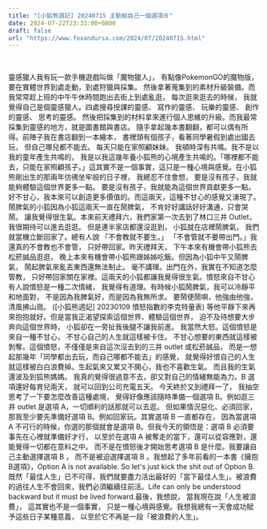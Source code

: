 ```yaml
---
title: "[小狐熊週記] 20240715 主動給自己一個選項Ｂ"
date: 2024-07-22T23:33:00+0800
draft: false
url: "https://www.foxandursa.com/2024/07/20240715.html"
---
```


 

靈感獵人我有玩一款手機遊戲叫做「魔物獵人」，
有點像PokemonGO的魔物版，
要在實體世界到處走動，到處狩獵與採集。
然後拿著蒐集到的素材升級裝備。而我常常趁上班的中午午休時間跑出去街上到處亂逛，
每次逛來逛去的時候，
我就覺得自己是個靈感獵人。四處搜尋授課的靈感、
寫作的靈感、
玩樂的靈感、
創作的靈感、
思考的靈感。
然後把採集到的材料拿來進行個人思維的升級。而我最常採集到靈感的地方，就是圖書館與書店。
隨手拿起幾本書翻翻，都可以偶有所得。前陣子我在書店翻到一本繪本，
書裡頭有個孩子，看著同學暑假到處出國去玩，
但自己哪兒都不能去。
每天只能在家照顧妹妹。
我頓時深有共鳴。我不是以我的童年產生共鳴的，
我是以我這幾年養小狐熊的心境產生共鳴的。「哪裡都不能去，只能在家照顧孩子。」這其實不是一個事實，這只是一種心境與感覺。在小狐熊剛出生的那兩年彷彿坐牢般的日子裡，
我總忍不住會想，
要是沒有孩子，我就能夠體驗這個世界更多一點。
要是沒有孩子，我就能為這個世界貢獻更多一點。
好不甘心，我本來可以創造更多價值的。而這兩天，這種不甘心的感覺又湧現了。鬧脾氣的小狐因為小狐這兩天一直在鬧脾氣，
不肯好好講話好好溝通，只會哭鬧。
讓我覺得很生氣。本來前天禮拜六，我們家第一次去到了林口三井 Outlet，
我很期待可以進去逛逛。
但是連半家店都還沒逛到，
小狐就在店裡鬧脾氣，
我們就當機立斷回家了。總有人說
「不會教就不要生。」
「不會管就不要帶出門。」我還真的不會教也不會管，
只好帶回家。昨天禮拜天，
下午本來有機會帶小狐熊去松菸誠品逛逛，
晚上本來有機會帶小狐熊跟姊姊吃飯。但因為小狐中午又鬧脾氣，
鬧起脾氣來亂丟東西還無法制止。
毫不講理。出門在外，我實在不知道怎麼管教，
只好帶回家關在家裡。這兩天的小狐都讓我覺得很生氣。憤怒來自不甘心有人說憤怒是一種二次情緒，
我覺得有道理。有時候小狐鬧脾氣，我可以冷靜平和地面對，
不是因為我脾氣好，而是因為我無所求。
要鬧便鬧唄，他強由他強，清風拂山崗。
([小狐熊週記] 20230109 憤怒指數的李克特量表)
等他平靜下來再來抱抱就好。但是當我正渴望探索這個世界、體驗這個世界，
迫不及待想要大步奔向這個世界時，
小狐卻在一旁扯我後腿不讓我前進。
我當然大怒。這個憤怒是來自一種不甘心，
不甘心自己的人生就這樣被卡住。
不甘心想要的東西就這樣被剝奪。這個憤怒，不僅僅是來自這次沒去到的三井 outlet 或松菸誠品，
而是一想起那幾年「同學都出去玩，而自己哪都不能去」的感覺，
就覺得好恨自己的人生就這樣被白白浪費掉。生起氣來又累又不開心，我也不喜歡生氣。
而且我的生氣還波及到狐熊媽媽。
我真的覺得很過意不去，卻又對自己的情緒無能為力。B 選項還好每育兒兩天，
就可以回到公司充電五天。
今天終於又到禮拜一了，
我抽空思考了一下要怎麼改善這種處境，
覺得好像應該隨時準備一個選項 B。例如逛三井 outlet 是選項 A，一切順利的話那就可以去逛。
但如果情況惡化、必須回家，
那我至少要先準備好選項 B。例如回家玩。其實選項 B 一直都存在，
因為當選項 A 不可行的時候，你選的那個就會是選項 B。但我今天的領悟是：選項 B 必須要事先在心裡就準備好才行，
以至於在選項 A 被奪走的當下，還可以從容應對，還能覺得一切都在意料之中。
而不是在憤怒後才開始思考選項 B 是什麼。我要讓自己主動選擇選項 B ，
而不是被迫選擇選項 B 。我想起了多年前看的一本書《擁抱B選項》，Option A is not available. So let's just kick the shit out of Option B.
既然「最佳人生」已不可得，我們就要盡力活出最好的「當下最佳人生」。被浪費的過往人生不會回來，我們必須繼續往前活。Life can only be understood backward but it must be lived forward.最後，我想說，
當我現在說「人生被浪費」，
這其實也不是一個事實，
只是一種心境與感覺。我想我總有一天會成功賦予這些日子某種意義，
以至於它不再是一段「被浪費的人生」。
